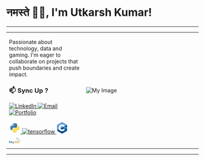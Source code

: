 # नमस्ते 🙏🏻, I'm Utkarsh Kumar! 
----
<table>
  <tr>
    <td style="text-align: left; vertical-align: top; width: 40%;">
      <p>
        Passionate about technology, data and gaming. I'm eager to collaborate on projects that push boundaries and create impact.
      </p>
      <h3>📫 Sync Up ?</h3>
      <a href="https://www.linkedin.com/in/utkarshkumar07/">
        <img src="https://img.shields.io/badge/LinkedIn-%230077B5.svg?logo=linkedin&logoColor=white" alt="LinkedIn">
      </a>
      <a href="mailto:e21cseu0670@bennett.edu.in">
        <img src="https://img.shields.io/badge/email-%23EA4335.svg?style=flat&logo=gmail&logoColor=white" alt="Email">
      </a>
      <a href="https://portfoliomugi.framer.ai/page" target="_blank">
        <img src="https://img.shields.io/badge/portfolio-%2312100E.svg?style=flat&logo=e&logoColor=white" alt="Portfolio">
      </a>
      <br><br>
      <a href="https://www.python.org" target="_blank" rel="noreferrer"> <img src="https://raw.githubusercontent.com/devicons/devicon/master/icons/python/python-original.svg" alt="python" width="30" height="30"/> </a> 
      <a href="https://www.tensorflow.org" target="_blank" rel="noreferrer"> <img src="https://www.vectorlogo.zone/logos/tensorflow/tensorflow-icon.svg" alt="tensorflow" width="30" height="30"/> </a>
      <a href="https://code.visualstudio.com/docs/languages/cpp" target="_blank" rel="noreferrer"> <img src="https://raw.githubusercontent.com/devicons/devicon/master/icons/cplusplus/cplusplus-original.svg" alt="cplusplus" width="30" height="30"/> </a> 
      <a href="https://www.mysql.com/" target="_blank" rel="noreferrer"> <img src="https://raw.githubusercontent.com/devicons/devicon/master/icons/mysql/mysql-original-wordmark.svg" alt="mysql" width="30" height="30"/> </a> 
    </td>
    <td style="width: 60%;">
      <img src="https://user-images.githubusercontent.com/74038190/212750155-3ceddfbd-19d3-40a3-87af-8d329c8323c4.gif" alt="My Image" style="max-width: 100%; height: auto; width: 100%;">
    </td>
  </tr>
</table>


----
<!--
# 📊 Stats:
<div style="display: flex; justify-content: space-between;">
    <img src="https://github-readme-stats.vercel.app/api?username=Zangetsu11&theme=gruvbox&hide_border=false&include_all_commits=false&count_private=false" alt="GitHub Stats" style="width: 40%; margin-right: 2%;">
    <img src="https://github-readme-streak-stats.herokuapp.com/?user=Zangetsu11&theme=gruvbox&hide_border=false" alt="GitHub Streak" style="width: 44%;">
</div>
<br/>


<br clear="both">
<img src="https://raw.githubusercontent.com/Zangetsu11/Zangetsu11/output/snake.svg" alt="Snake animation" />

-->
